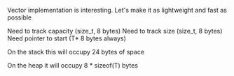 Vector implementation is interesting. Let's make it as lightweight and fast as possible

Need to track capacity (size_t, 8 bytes)
Need to track size (size_t, 8 bytes)
Need pointer to start (T\* 8 bytes always)

On the stack this will occupy 24 bytes of space

On the heap it will occupy 8 \* sizeof(T) bytes
